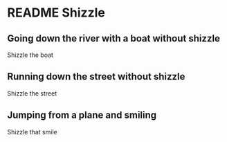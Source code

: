 # README Shizzle 
## Going down the river with a boat without shizzle
Shizzle the boat

## Running down the street without shizzle
Shizzle the street

## Jumping from a plane and smiling
Shizzle that smile